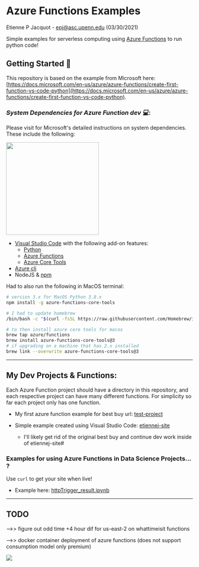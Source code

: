 # Azure Functions Examples

Etienne P Jacquot - epj@asc.upenn.edu
(03/30/2021)

Simple examples for serverless computing using [Azure Functions](https://azure.microsoft.com/en-us/services/functions/) to run python code!

## Getting Started 🦾 

This repository is based on the example from Microsoft here: [https://docs.microsoft.com/en-us/azure/azure-functions/create-first-function-vs-code-python](https://docs.microsoft.com/en-us/azure/azure-functions/create-first-function-vs-code-python). 

### *System Dependencies for Azure Function dev 💻*:

Please visit for Microsoft's detailed instructions on system dependencies. These include the following:

<img width='250' src='https://1.bp.blogspot.com/-ZJIo7wY3m9o/XsWe4ZqT3GI/AAAAAAAAGjU/JW25MQzC2-YPwXWuiD0-Nfn3BGYphTISwCLcBGAsYHQ/s1600/AzureFunctionsPython.png'/> 

- [Visual Studio Code](https://code.visualstudio.com/) with the following add-on features:
    - [Python](https://marketplace.visualstudio.com/items?itemName=ms-python.python)
    - [Azure Functions](https://marketplace.visualstudio.com/items?itemName=ms-azuretools.vscode-azurefunctions)
    - [Azure Core Tools](https://docs.microsoft.com/en-us/azure/azure-functions/functions-run-local?tabs=macos%2Ccsharp%2Cbash#install-the-azure-functions-core-tools)
- [Azure cli](https://docs.microsoft.com/en-us/cli/azure/install-azure-cli-macos)
- NodeJS & [npm](https://www.npmjs.com/get-npm)

Had to also run the following in MacOS terminal:

``` bash
# version 3.x for MacOS Python 3.8.x
npm install -g azure-functions-core-tools

# I had to update homebrew
/bin/bash -c "$(curl -fsSL https://raw.githubusercontent.com/Homebrew/install/HEAD/install.sh)"

# to then install azure core tools for macos
brew tap azure/functions
brew install azure-functions-core-tools@3
# if upgrading on a machine that has 2.x installed
brew link --overwrite azure-functions-core-tools@3
```
________

## My Dev Projects & Functions:

Each Azure Function project should have a directory in this repository, and each respective project can have many different functions. For simplicity so far each project only has one function.

- My first azure function example for best buy url: [test-project](./test-project)

- Simple example created using Visual Studio Code: [etiennej-site](./etiennej-site)
    - I'll likely get rid of the original best buy and continue dev work inside of etiennej-site#


### Examples for using Azure Functions in Data Science Projects... ? 

Use `curl` to get your site when live! 

- Example here: [httpTrigger_result.ipynb](./httpTrigger_result.ipynb)

__________

## TODO

-->> figure out odd time +4 hour dif for us-east-2 on whattimeisit functions

-->> docker container deployment of azure functions (does not support consumption model only premium)

![](https://www.koskila.net/wp-content/uploads/2019/05/tenor.gif)
